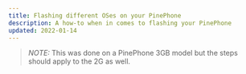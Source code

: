 ```yaml
---
title: Flashing different OSes on your PinePhone
description: A how-to when in comes to flashing your PinePhone
updated: 2022-01-14
---
```


> *NOTE:* This was done on a PinePhone 3GB model but the steps should apply to the 2G as well.